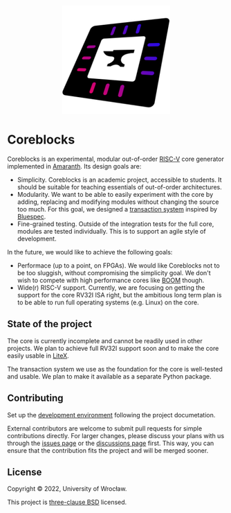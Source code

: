<div align="center">
    <img src="docs/images/logo.svg" width="250" />
</div>

# Coreblocks

Coreblocks is an experimental, modular out-of-order [RISC-V](https://riscv.org/specifications/) core generator implemented in [Amaranth](https://github.com/amaranth-lang/amaranth/). Its design goals are:

 * Simplicity. Coreblocks is an academic project, accessible to students.
   It should be suitable for teaching essentials of out-of-order architectures.
 * Modularity. We want to be able to easily experiment with the core by adding, replacing and modifying modules without changing the source too much.
   For this goal, we designed a [transaction system](https://kuznia-rdzeni.github.io/coreblocks/Transactions.html) inspired by [Bluespec](http://wiki.bluespec.com/).
 * Fine-grained testing. Outside of the integration tests for the full core, modules are tested individually.
   This is to support an agile style of development.

In the future, we would like to achieve the following goals:

 * Performace (up to a point, on FPGAs). We would like Coreblocks not to be too sluggish, without compromising the simplicity goal.
   We don't wish to compete with high performance cores like [BOOM](https://github.com/riscv-boom/riscv-boom) though.
 * Wide(r) RISC-V support. Currently, we are focusing on getting the support for the core RV32I ISA right, but the ambitious long term plan is to be able to run full operating systems (e.g. Linux) on the core.

## State of the project

The core is currently incomplete and cannot be readily used in other projects.
We plan to achieve full RV32I support soon and to make the core easily usable in [LiteX](https://github.com/enjoy-digital/litex).

The transaction system we use as the foundation for the core is well-tested and usable.
We plan to make it available as a separate Python package.

## Contributing

Set up the [development environment](https://kuznia-rdzeni.github.io/coreblocks/Development_environment.html) following the project documetation.

External contributors are welcome to submit pull requests for simple contributions directly.
For larger changes, please discuss your plans with us through the [issues page](https://github.com/kuznia-rdzeni/coreblocks/issues) or the [discussions page](https://github.com/kuznia-rdzeni/coreblocks/discussions) first.
This way, you can ensure that the contribution fits the project and will be merged sooner.

## License

Copyright © 2022, University of Wrocław.

This project is [three-clause BSD](https://github.com/kuznia-rdzeni/coreblocks/blob/master/LICENSE) licensed.
